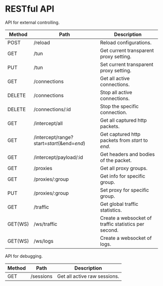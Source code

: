 # RESTful API

API for external controlling.

| Method  | Path                                       | Description                                          |
|---------|--------------------------------------------|------------------------------------------------------|
| POST    | /reload                                    | Reload configurations.                               |
| GET     | /tun                                       | Get current transparent proxy setting.               |
| PUT     | /tun                                       | Set current transparent proxy setting.               |
| GET     | /connections                               | Get all active connections.                          |
| DELETE  | /connections                               | Stop all active connections.                         |
| DELETE  | /connections/:id                           | Stop the specific connection.                        |
| GET     | /intercept/all                             | Get all captured http packets.                       |
| GET     | /intercept/range?start=*start*(&end=*end*) | Get captured http packets from *start* to *end*.     |
| GET     | /intercept/payload/:id                     | Get headers and bodies of the packet.                |
| GET     | /proxies                                   | Get all proxy groups.                                |
| GET     | /proxies/:group                            | Get info for specific group.                         |
| PUT     | /proxies/:group                            | Set proxy for specific group.                        |
| GET     | /traffic                                   | Get global traffic statistics.                       |
| GET(WS) | /ws/traffic                                | Create a websocket of traffic statistics per second. |
| GET(WS) | /ws/logs                                   | Create a websocket of logs.                          |

API for debugging.

| Method | Path      | Description                  |
|--------|-----------|------------------------------|
| GET    | /sessions | Get all active raw sessions. |